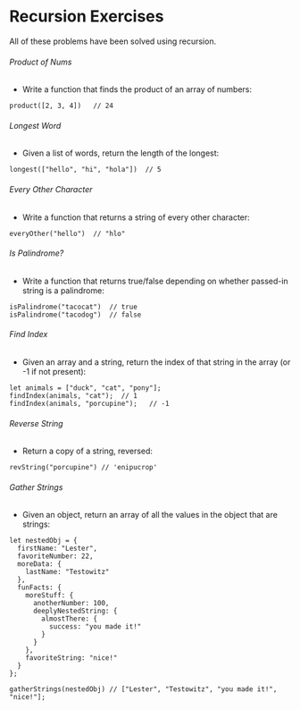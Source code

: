 # Recursion Exercises

All of these problems have been solved using recursion.

###### Product of Nums
* Write a function that finds the product of an array of numbers:
```
product([2, 3, 4])   // 24
```

###### Longest Word
* Given a list of words, return the length of the longest:
```
longest(["hello", "hi", "hola"])  // 5
```

###### Every Other Character
* Write a function that returns a string of every other character:
```
everyOther("hello")  // "hlo"
```

###### Is Palindrome?
* Write a function that returns true/false depending on whether passed-in string is a palindrome:
```
isPalindrome("tacocat")  // true
isPalindrome("tacodog")  // false
```

###### Find Index
* Given an array and a string, return the index of that string in the array (or -1 if not present):
```
let animals = ["duck", "cat", "pony"];
findIndex(animals, "cat");  // 1
findIndex(animals, "porcupine");   // -1
```

###### Reverse String
* Return a copy of a string, reversed:
```
revString("porcupine") // 'enipucrop'
```

###### Gather Strings
* Given an object, return an array of all the values in the object that are strings:
```
let nestedObj = {
  firstName: "Lester",
  favoriteNumber: 22,
  moreData: {
    lastName: "Testowitz"
  },
  funFacts: {
    moreStuff: {
      anotherNumber: 100,
      deeplyNestedString: {
        almostThere: {
          success: "you made it!"
        }
      }
    },
    favoriteString: "nice!"
  }
};

gatherStrings(nestedObj) // ["Lester", "Testowitz", "you made it!", "nice!"];
```
